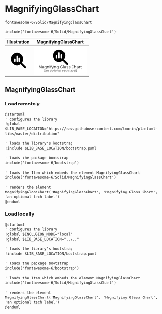# MagnifyingGlassChart


```text
fontawesome-6/Solid/MagnifyingGlassChart
```

```text
include('fontawesome-6/Solid/MagnifyingGlassChart')
```



| Illustration | MagnifyingGlassChart |
| :---: | :---: |
| ![illustration for Illustration](../../fontawesome-6/Solid/MagnifyingGlassChart.png) | ![illustration for MagnifyingGlassChart](../../fontawesome-6/Solid/MagnifyingGlassChart.Local.png) |




## MagnifyingGlassChart

### Load remotely
```plantuml
@startuml
' configures the library
!global $LIB_BASE_LOCATION="https://raw.githubusercontent.com/tmorin/plantuml-libs/master/distribution"

' loads the library's bootstrap
!include $LIB_BASE_LOCATION/bootstrap.puml

' loads the package bootstrap
include('fontawesome-6/bootstrap')

' loads the Item which embeds the element MagnifyingGlassChart
include('fontawesome-6/Solid/MagnifyingGlassChart')

' renders the element
MagnifyingGlassChart('MagnifyingGlassChart', 'Magnifying Glass Chart', 'an optional tech label')
@enduml
```

### Load locally
```plantuml
@startuml
' configures the library
!global $INCLUSION_MODE="local"
!global $LIB_BASE_LOCATION="../.."

' loads the library's bootstrap
!include $LIB_BASE_LOCATION/bootstrap.puml

' loads the package bootstrap
include('fontawesome-6/bootstrap')

' loads the Item which embeds the element MagnifyingGlassChart
include('fontawesome-6/Solid/MagnifyingGlassChart')

' renders the element
MagnifyingGlassChart('MagnifyingGlassChart', 'Magnifying Glass Chart', 'an optional tech label')
@enduml
```

